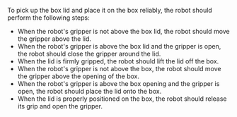 To pick up the box lid and place it on the box reliably, the robot should perform the following steps:

- When the robot's gripper is not above the box lid, the robot should move the gripper above the lid.
- When the robot's gripper is above the box lid and the gripper is open, the robot should close the gripper around the lid.
- When the lid is firmly gripped, the robot should lift the lid off the box.
- When the robot's gripper is not above the box, the robot should move the gripper above the opening of the box.
- When the robot's gripper is above the box opening and the gripper is open, the robot should place the lid onto the box.
- When the lid is properly positioned on the box, the robot should release its grip and open the gripper.